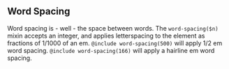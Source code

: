 ## Word Spacing

Word spacing is - well - the space between words.  The `word-spacing($n)` mixin accepts an integer, and applies letterspacing to the element as fractions of 1/1000 of an em.
`@include word-spacing(500)` will apply 1/2 em word spacing.
`@include word-spacing(166)` will apply a hairline em word spacing.
